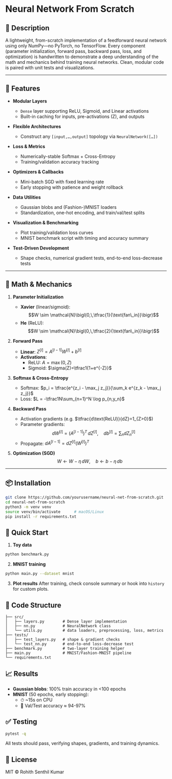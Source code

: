 # Neural Network From Scratch

## 📌 Description
A lightweight, from-scratch implementation of a feedforward neural network using only NumPy—no PyTorch, no TensorFlow. Every component (parameter initialization, forward pass, backward pass, loss, and optimization) is handwritten to demonstrate a deep understanding of the math and mechanics behind training neural networks. Clean, modular code is paired with unit tests and visualizations.

---

## 🚀 Features

- **Modular Layers**  
  - `Dense` layer supporting ReLU, Sigmoid, and Linear activations  
  - Built-in caching for inputs, pre-activations (Z), and outputs

- **Flexible Architectures**  
  - Construct any `[input,…,output]` topology via `NeuralNetwork([…])`

- **Loss & Metrics**  
  - Numerically-stable Softmax + Cross-Entropy  
  - Training/validation accuracy tracking

- **Optimizers & Callbacks**  
  - Mini-batch SGD with fixed learning rate  
  - Early stopping with patience and weight rollback

- **Data Utilities**  
  - Gaussian blobs and (Fashion-)MNIST loaders  
  - Standardization, one-hot encoding, and train/val/test splits

- **Visualization & Benchmarking**  
  - Plot training/validation loss curves  
  - MNIST benchmark script with timing and accuracy summary

- **Test-Driven Development**  
  - Shape checks, numerical gradient tests, end-to-end loss-decrease tests

---

## 🧮 Math & Mechanics

1. **Parameter Initialization**  
   - **Xavier** (linear/sigmoid):  
     $$W \sim \mathcal{N}\bigl(0,\,\tfrac{1}{\text{fan\_in}}\bigr)$$
   - **He** (ReLU):  
     $$W \sim \mathcal{N}\bigl(0,\,\tfrac{2}{\text{fan\_in}}\bigr)$$

2. **Forward Pass**  
   - **Linear**: $Z^{[l]} = A^{[l-1]} W^{[l]} + b^{[l]}$
   - **Activations**:  
     - ReLU: $A = \max(0, Z)$
     - Sigmoid: $\sigma(Z)=\tfrac1{1+e^{-Z}}$

3. **Softmax & Cross-Entropy**  
   - Softmax: $p_i = \tfrac{e^{z_i - \max_j z_j}}{\sum_k e^{z_k - \max_j z_j}}$
   - Loss: $L = -\tfrac1N\sum_{n=1}^N \log p_{n,y_n}$

4. **Backward Pass**  
   - Activation gradients (e.g. $\tfrac{d\text{ReLU}}{dZ}=1_{Z>0}$)
   - Parameter gradients:  
     $$dW^{[l]} = (A^{[l-1]})^T\,dZ^{[l]},\quad db^{[l]} = \sum_n dZ_n^{[l]}$$
   - Propagate: $dA^{[l-1]} = dZ^{[l]} (W^{[l]})^T$

5. **Optimization (SGD)**  
   $$W \gets W - \eta\,dW,\quad b \gets b - \eta\,db$$

---

## 📦 Installation

```bash
git clone https://github.com/yourusername/neural-net-from-scratch.git
cd neural-net-from-scratch
python3 -m venv venv
source venv/bin/activate      # macOS/Linux
pip install -r requirements.txt
```

## 🎯 Quick Start

1. **Toy data**

```bash
python benchmark.py
```

2. **MNIST training**

```bash
python main.py --dataset mnist
```

3. **Plot results** After training, check console summary or hook into `history` for custom plots.

## 📂 Code Structure

```
├── src/
│   ├── layers.py        # Dense layer implementation
│   ├── nn.py            # NeuralNetwork class
│   └── utils.py         # data loaders, preprocessing, loss, metrics
├── tests/
│   ├── test_layers.py   # shape & gradient checks
│   └── test_nn.py       # end-to-end loss-decrease test
├── benchmark.py         # two-layer training helper
├── main.py              # MNIST/Fashion-MNIST pipeline
└── requirements.txt
```

## 📈 Results

* **Gaussian blobs**: 100% train accuracy in <100 epochs
* **MNIST** (50 epochs, early stopping):
   * ⏱ ~15s on CPU
   * 🎯 Val/Test accuracy ≈ 94-97%

## ✅ Testing

```bash
pytest -q
```

All tests should pass, verifying shapes, gradients, and training dynamics.

## 📜 License

MIT © Rohith Senthil Kumar